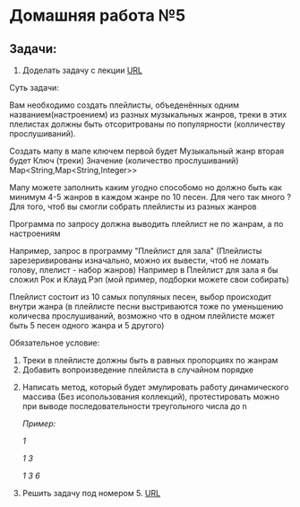 # Домашняя работа №5

## Задачи:

1. Доделать задачу с лекции [URL](https://github.com/ViacheslavDobriy/JavaAllMyWork/blob/main/src/main/java/Seminars/Seminar5/Music.java)

Суть задачи:

Вам необходимо создать плейлисты, объеденённых одним названием(настроением) из разных музыкальных жанров, треки в этих плелистах должны быть отсоритрованы по популярности (колличеству прослушиваний).

Создать мапу в мапе ключем первой будет Музыкальный жанр вторая будет Ключ (треки) Значение (количество прослушиваний)
Map<String,Map<String,Integer>>

Мапу можете заполнить каким угодно способомо но должно быть как минимум 4-5 жанров в каждом жанре по 10 песен. Для чего так много ?
Для того, чтоб вы смогли собрать плейлисты из разных жанров

Программа по запросу должна выводить плейлист не по жанрам, а по настроениям

Например, запрос в программу "Плейлист для зала" (Плейлисты зарезеривированы изначально, можно их вывести, чтоб не ломать голову, плелист - набор жанров)
Например в Плейлист для зала я бы сложил Рок и Клауд Рэп (мой пример, подборки можете свои собирать)

Плейлист состоит из 10 самых популяных песен, выбор происходит внутри жанра (в плейлисте песни выстриваются тоже по уменьшению количесва прослушиваний, возможно что в одном плейлисте может быть 5 песен одного жанра и 5 другого)

Обязательное условие:
1) Треки в плейлисте должны быть в равных пропорциях по жанрам
2) Добавить вопроизведение плейлиста в случайном порядке

2. Написать метод, который будет эмулировать работу динамического массива (Без исопользования коллекций), протестировать можно при выводе последовательности треугольного числа до n

    *Пример:*

    *1*

    *1 3*

    *1 3 6*

3. Решить задачу под номером 5.
[URL](https://docs.google.com/document/d/14rZuh8e2pTupzzjsG9M2QYTB09GbALYuy7dUHIz4RKA/edit)